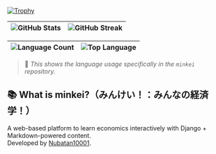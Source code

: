 [![Trophy](https://github-profile-trophy.vercel.app/?username=Nubatan10001&margin-w=10&no-frame=true)](https://github.com/Nubatan10001/github-profile-trophy)

| ![GitHub Stats](https://github-readme-stats.vercel.app/api?username=Nubatan10001&show_icons=true&hide=contribs&count_private=true) | ![GitHub Streak](https://github-readme-streak-stats.herokuapp.com?user=Nubatan10001) |
|---|---|

| ![Language Count](https://img.shields.io/github/languages/count/Nubatan10001/minkei) | ![Top Language](https://img.shields.io/github/languages/top/Nubatan10001/minkei) |
|---|---|

> 📌 *This shows the language usage specifically in the `minkei` repository.*

## 📚 What is minkei?（みんけい！：みんなの経済学！）

A web-based platform to learn economics interactively with Django + Markdown-powered content.   
Developed by [Nubatan10001](https://github.com/Nubatan10001).

<!-- Add project description / usage instructions / demo link below -->
